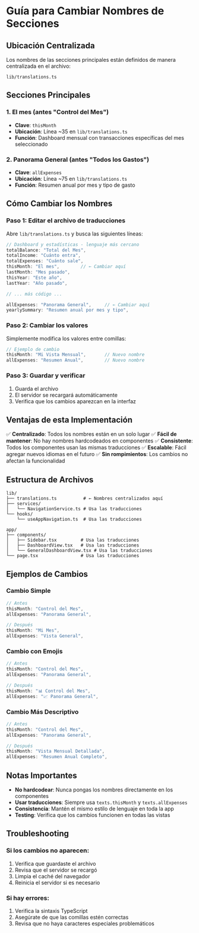 # Guía para Cambiar Nombres de Secciones

## Ubicación Centralizada

Los nombres de las secciones principales están definidos de manera centralizada en el archivo:

```
lib/translations.ts
```

## Secciones Principales

### 1. El mes (antes "Control del Mes")
- **Clave**: `thisMonth`
- **Ubicación**: Línea ~35 en `lib/translations.ts`
- **Función**: Dashboard mensual con transacciones específicas del mes seleccionado

### 2. Panorama General (antes "Todos los Gastos")
- **Clave**: `allExpenses`
- **Ubicación**: Línea ~75 en `lib/translations.ts`
- **Función**: Resumen anual por mes y tipo de gasto

## Cómo Cambiar los Nombres

### Paso 1: Editar el archivo de traducciones
Abre `lib/translations.ts` y busca las siguientes líneas:

```typescript
// Dashboard y estadísticas - lenguaje más cercano
totalBalance: "Total del Mes",
totalIncome: "Cuánto entra",
totalExpenses: "Cuánto sale",
thisMonth: "El mes",        // ← Cambiar aquí
lastMonth: "Mes pasado",
thisYear: "Este año",
lastYear: "Año pasado",

// ... más código ...

allExpenses: "Panorama General",     // ← Cambiar aquí
yearlySummary: "Resumen anual por mes y tipo",
```

### Paso 2: Cambiar los valores
Simplemente modifica los valores entre comillas:

```typescript
// Ejemplo de cambio
thisMonth: "Mi Vista Mensual",       // Nuevo nombre
allExpenses: "Resumen Anual",        // Nuevo nombre
```

### Paso 3: Guardar y verificar
1. Guarda el archivo
2. El servidor se recargará automáticamente
3. Verifica que los cambios aparezcan en la interfaz

## Ventajas de esta Implementación

✅ **Centralizado**: Todos los nombres están en un solo lugar
✅ **Fácil de mantener**: No hay nombres hardcodeados en componentes
✅ **Consistente**: Todos los componentes usan las mismas traducciones
✅ **Escalable**: Fácil agregar nuevos idiomas en el futuro
✅ **Sin rompimientos**: Los cambios no afectan la funcionalidad

## Estructura de Archivos

```
lib/
├── translations.ts          # ← Nombres centralizados aquí
├── services/
│   └── NavigationService.ts # Usa las traducciones
└── hooks/
    └── useAppNavigation.ts  # Usa las traducciones

app/
├── components/
│   ├── Sidebar.tsx         # Usa las traducciones
│   ├── DashboardView.tsx   # Usa las traducciones
│   └── GeneralDashboardView.tsx # Usa las traducciones
└── page.tsx                # Usa las traducciones
```

## Ejemplos de Cambios

### Cambio Simple
```typescript
// Antes
thisMonth: "Control del Mes",
allExpenses: "Panorama General",

// Después
thisMonth: "Mi Mes",
allExpenses: "Vista General",
```

### Cambio con Emojis
```typescript
// Antes
thisMonth: "Control del Mes",
allExpenses: "Panorama General",

// Después
thisMonth: "📊 Control del Mes",
allExpenses: "📈 Panorama General",
```

### Cambio Más Descriptivo
```typescript
// Antes
thisMonth: "Control del Mes",
allExpenses: "Panorama General",

// Después
thisMonth: "Vista Mensual Detallada",
allExpenses: "Resumen Anual Completo",
```

## Notas Importantes

- **No hardcodear**: Nunca pongas los nombres directamente en los componentes
- **Usar traducciones**: Siempre usa `texts.thisMonth` y `texts.allExpenses`
- **Consistencia**: Mantén el mismo estilo de lenguaje en toda la app
- **Testing**: Verifica que los cambios funcionen en todas las vistas

## Troubleshooting

### Si los cambios no aparecen:
1. Verifica que guardaste el archivo
2. Revisa que el servidor se recargó
3. Limpia el caché del navegador
4. Reinicia el servidor si es necesario

### Si hay errores:
1. Verifica la sintaxis TypeScript
2. Asegúrate de que las comillas estén correctas
3. Revisa que no haya caracteres especiales problemáticos 